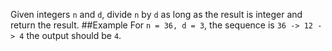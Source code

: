 Given integers `n` and `d`, divide `n` by `d` as long as the result is integer and return the result.
##Example
For `n = 36, d = 3`, the sequence is `36 -> 12 -> 4` the output should be `4`.
